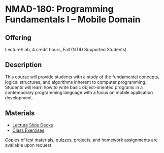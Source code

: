 # NMAD-180:  Programming Fundamentals I &ndash; Mobile Domain

## Offering

Lecture/Lab, 4 credit hours, Fall (NTID Supported Students)

## Description

This course will provide students with a study of the fundamental concepts, logical structures, and algorithms inherent to computer programming. Students will learn how to write basic object-oriented programs in a contemporary programming language with a focus on mobile application development.

## Materials

- [Lecture Slide Decks](180slides)
- [Class Exercises](180exercises)

Copies of test materials, quizzes, projects, and homework assignments are available upon request.
